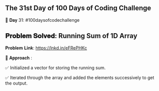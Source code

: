 The 31st Day of 100 Days of Coding Challenge
--------------------------------------------------

📌 𝐃𝐚𝐲 31: #100daysofcodechallenge

𝐏𝐫𝐨𝐛𝐥𝐞𝐦 𝐒𝐨𝐥𝐯𝐞𝐝: Running Sum of 1D Array
--------------------------------------------------
𝐏𝐫𝐨𝐛𝐥𝐞𝐦 𝐋𝐢𝐧𝐤: https://lnkd.in/eFRePHKc

📌 𝐀𝐩𝐩𝐫𝐨𝐚𝐜𝐡 :

✅ Initialized a vector for storing the running sum.

✅ Iterated through the array and added the elements successively to get the output.
